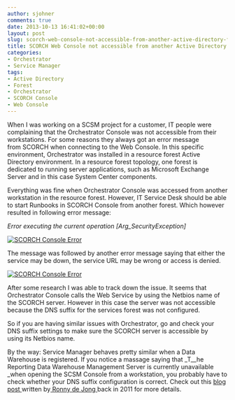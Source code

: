 ```yaml
---
author: sjohner
comments: true
date: 2013-10-13 16:41:02+00:00
layout: post
slug: scorch-web-console-not-accessible-from-another-active-directory-forest
title: SCORCH Web Console not accessible from another Active Directory forest
categories:
- Orchestrator
- Service Manager
tags:
- Active Directory
- Forest
- Orchestrator
- SCORCH Console
- Web Console
---
```


When I was working on a SCSM project for a customer, IT people were complaining that the Orchestrator Console was not accessible from their workstations. For some reasons they always got an error message from SCORCH when connecting to the Web Console. In this specific environment, Orchestrator was installed in a resource forest Active Directory environment. In a resource forest topology, one forest is dedicated to running server applications, such as Microsoft Exchange Server and in this case System Center components.<!-- more -->

Everything was fine when Orchestrator Console was accessed from another workstation in the resource forest. However, IT Service Desk should be able to start Runbooks in SCORCH Console from another forest. Which however resulted in following error message:

_Error executing the current operation [Arg_SecurityException]_

[![SCORCH Console Error](/images/scorchconsoleerror1.png?w=696)](/images/scorchconsoleerror1.png)

The message was followed by another error message saying that either the service may be down, the service URL may be wrong or access is denied.

[![SCORCH Console Error](/images/scorchconsoleerror2.png?w=696)](/images/scorchconsoleerror2.png)

After some research I was able to track down the issue. It seems that Orchestrator Console calls the Web Service by using the Netbios name of the SCORCH server. However in this case the server was not accessible because the DNS suffix for the services forest was not configured.

So if you are having similar issues with Orchestrator, go and check your DNS suffix settings to make sure the SCORCH server is accessible by using its Netbios name.

By the way: Service Manager behaves pretty similar when a Data Warehouse is registered. If you notice a massage saying that _T__he Reporting Data Warehouse Management Server is currently unavailable _when opening the SCSM Console from a workstation, you probably have to check whether your DNS suffix configuration is correct. Check out this [blog post ](http://ronnydejong.com/2011/08/23/reporting-data-warehouse-management-server-is-currently-unavailable-sysctr/)written by[ Ronny de Jong ](https://twitter.com/ronnydejong)back in 2011 for more details.
